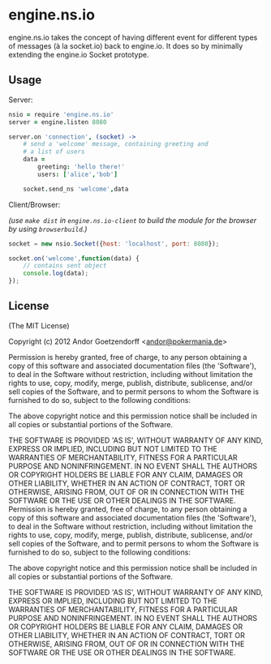 
# engine.ns.io

engine.ns.io takes the concept of having different event for different
types of messages (à la socket.io) back to engine.io. It does so by
minimally extending the engine.io Socket prototype.

## Usage

Server:

```coffee
nsio = require 'engine.ns.io'
server = engine.listen 8080

server.on 'connection', (socket) ->
    # send a 'welcome' message, containing greeting and 
    # a list of users
    data =
        greeting: 'hello there!'
        users: ['alice','bob']

    socket.send_ns 'welcome',data
```

Client/Browser: 

*(use `make dist` in `engine.ns.io-client` to build the module for*
*the browser by using `browserbuild`.)*

```js
socket = new nsio.Socket({host: 'localhost', port: 8080});

socket.on('welcome',function(data) {
    // contains sent object
    console.log(data);
});
```

## License 

(The MIT License)

Copyright (c) 2012 Andor Goetzendorff &lt;andor@pokermania.de&gt;

Permission is hereby granted, free of charge, to any person obtaining
a copy of this software and associated documentation files (the
'Software'), to deal in the Software without restriction, including
without limitation the rights to use, copy, modify, merge, publish,
distribute, sublicense, and/or sell copies of the Software, and to
permit persons to whom the Software is furnished to do so, subject to
the following conditions:

The above copyright notice and this permission notice shall be
included in all copies or substantial portions of the Software.

THE SOFTWARE IS PROVIDED 'AS IS', WITHOUT WARRANTY OF ANY KIND,
EXPRESS OR IMPLIED, INCLUDING BUT NOT LIMITED TO THE WARRANTIES OF
MERCHANTABILITY, FITNESS FOR A PARTICULAR PURPOSE AND NONINFRINGEMENT.
IN NO EVENT SHALL THE AUTHORS OR COPYRIGHT HOLDERS BE LIABLE FOR ANY
CLAIM, DAMAGES OR OTHER LIABILITY, WHETHER IN AN ACTION OF CONTRACT,
TORT OR OTHERWISE, ARISING FROM, OUT OF OR IN CONNECTION WITH THE
SOFTWARE OR THE USE OR OTHER DEALINGS IN THE SOFTWARE.
Permission is hereby granted, free of charge, to any person obtaining a copy of this software and associated documentation files (the 'Software'), to deal in the Software without restriction, including without limitation the rights to use, copy, modify, merge, publish, distribute, sublicense, and/or sell copies of the Software, and to permit persons to whom the Software is furnished to do so, subject to the following conditions:

The above copyright notice and this permission notice shall be included in all copies or substantial portions of the Software.

THE SOFTWARE IS PROVIDED 'AS IS', WITHOUT WARRANTY OF ANY KIND, EXPRESS OR IMPLIED, INCLUDING BUT NOT LIMITED TO THE WARRANTIES OF MERCHANTABILITY, FITNESS FOR A PARTICULAR PURPOSE AND NONINFRINGEMENT. IN NO EVENT SHALL THE AUTHORS OR COPYRIGHT HOLDERS BE LIABLE FOR ANY CLAIM, DAMAGES OR OTHER LIABILITY, WHETHER IN AN ACTION OF CONTRACT, TORT OR OTHERWISE, ARISING FROM, OUT OF OR IN CONNECTION WITH THE SOFTWARE OR THE USE OR OTHER DEALINGS IN THE SOFTWARE.
